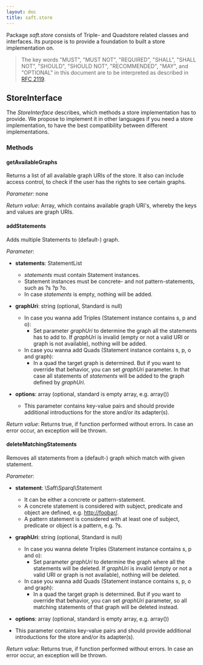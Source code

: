 ```yaml
---
layout: doc
title: saft.store
---
```


Package _saft.store_ consists of Triple- and Quadstore related classes and interfaces. Its purpose is to provide a foundation to built a store implementation on.

> The key words "MUST", "MUST NOT", "REQUIRED", "SHALL", "SHALL NOT", "SHOULD", "SHOULD NOT", "RECOMMENDED",  "MAY", and "OPTIONAL" in this document are to be interpreted as described in [RFC 2119](http://www.ietf.org/rfc/rfc2119.txt).

## StoreInterface

The _StoreInterface_ describes, which methods a store implementation has to provide. We propose to implement it in other languages if you need a store implementation, to have the best compatibility between different implementations.

### Methods

#### getAvailableGraphs

Returns a list of all available graph URIs of the store. It also can include access control, to check if the user has the rights to see certain graphs. 

*Parameter*: none

*Return value*: Array, which contains available graph URI's, whereby the keys and values are graph URIs.


#### addStatements

Adds multiple Statements to (default-) graph. 

*Parameter*:

- **statements**: StatementList
  - *statements* must contain Statement instances.
  - Statement instances must be concrete- and not pattern-statements, such as ?s ?p ?o. 
  - In case *statements* is empty, nothing will be added.

- **graphUri**: string (optional, Standard is null)
  - In case you wanna add Triples (Statement instance contains s, p and o):
    - Set parameter *graphUri* to determine the graph all the statements has to add to. If *graphUri* is invalid (empty or not a valid URI or graph is not available), nothing will be added.
  - In case you wanna add Quads (Statement instance contains s, p, o and graph):
    - In a quad the target graph is determined. But if you want to override that behavior, you can set *graphUri* parameter. In that case all statements of *statements* will be added to the graph defined by *graphUri*.
 
- **options**: array (optional, standard is empty array, e.g. array())
  - This parameter contains key-value pairs and should provide additional introductions for the store and/or its adapter(s).

*Return value*: Returns true, if function performed without errors. In case an error occur, an exception will be thrown.

#### deleteMatchingStatements

Removes all statements from a (default-) graph which match with given statement. 

*Parameter*:

- **statement**: \Saft\Sparql\Statement
  - It can be either a concrete or pattern-statement.
  - A concrete statement is considered with subject, predicate and object are defined, e.g. <http://foobar/>.
  - A pattern statement is considered with at least one of subject, predicate or object is a pattern, e.g. ?s.

- **graphUri**: string (optional, Standard is null)
  - In case you wanna delete Triples (Statement instance contains s, p and o):
    - Set parameter *graphUri* to determine the graph where all the statements will be deleted. If *graphUri* is invalid (empty or not a valid URI or graph is not available), nothing will be deleted.
  - In case you wanna add Quads (Statement instance contains s, p, o and graph):
    - In a quad the target graph is determined. But if you want to override that behavior, you can set *graphUri* parameter, so all matching statements of that graph will be deleted instead.

 - **options**: array (optional, standard is empty array, e.g. array())
  - This parameter contains key-value pairs and should provide additional introductions for the store and/or its adapter(s).
 
*Return value*: Returns true, if function performed without errors. In case an error occur, an exception will be thrown.

